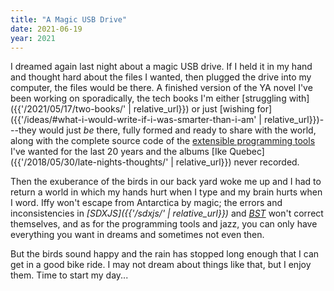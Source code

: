 ```yaml
---
title: "A Magic USB Drive"
date: 2021-06-19
year: 2021
---
```


I dreamed again last night about a magic USB drive.
If I held it in my hand and thought hard about the files I wanted,
then plugged the drive into my computer,
the files would be there.
A finished version of the YA novel I've been working on sporadically,
the tech books I'm either [struggling with]({{'/2021/05/17/two-books/' | relative_url}})
or just [wishing for]({{'/ideas/#what-i-would-write-if-i-was-smarter-than-i-am' | relative_url}})---they
would just *be* there,
fully formed and ready to share with the world,
along with the complete source code of the [extensible programming tools](https://queue.acm.org/detail.cfm?id=1039534)
I've wanted for the last 20 years
and the albums [Ike Quebec]({{'/2018/05/30/late-nights-thoughts/' | relative_url}}) never recorded.

Then the exuberance of the birds in our back yard woke me up
and I had to return a world in which my hands hurt when I type
and my brain hurts when I word.
Iffy won't escape from Antarctica by magic;
the errors and inconsistencies in *[SDXJS]({{'/sdxjs/' | relative_url}})*
and *[BST](https://buildtogether.tech/)* won't correct themselves,
and as for the programming tools and jazz,
you can only have everything you want in dreams and sometimes not even then.

But the birds sound happy
and the rain has stopped long enough that I can get in a good bike ride.
I may not dream about things like that,
but I enjoy them.
Time to start my day...
